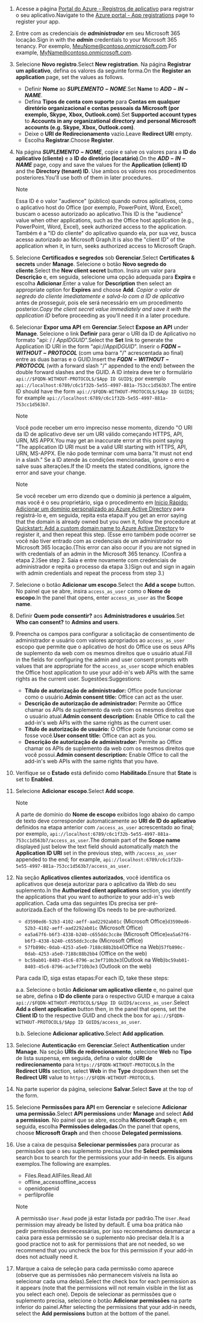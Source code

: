 

1. <span data-ttu-id="7ec9c-101">Acesse a página [Portal do Azure - Registros de aplicativo](https://go.microsoft.com/fwlink/?linkid=2083908) para registrar o seu aplicativo.</span><span class="sxs-lookup"><span data-stu-id="7ec9c-101">Navigate to the [Azure portal - App registrations](https://go.microsoft.com/fwlink/?linkid=2083908) page to register your app.</span></span>

1. <span data-ttu-id="7ec9c-102">Entre com as credenciais de ***administrador*** em seu Microsoft 365 locação.</span><span class="sxs-lookup"><span data-stu-id="7ec9c-102">Sign in with the ***admin*** credentials to your Microsoft 365 tenancy.</span></span> <span data-ttu-id="7ec9c-103">Por exemplo, MeuNome@contoso.onmicrosoft.com.</span><span class="sxs-lookup"><span data-stu-id="7ec9c-103">For example, MyName@contoso.onmicrosoft.com.</span></span>

1. <span data-ttu-id="7ec9c-104">Selecione **Novo registro**.</span><span class="sxs-lookup"><span data-stu-id="7ec9c-104">Select **New registration**.</span></span> <span data-ttu-id="7ec9c-105">Na página **Registrar um aplicativo**, defina os valores da seguinte forma.</span><span class="sxs-lookup"><span data-stu-id="7ec9c-105">On the **Register an application** page, set the values as follows.</span></span>

    * <span data-ttu-id="7ec9c-106">Definir **Nome** ao **$SUPLEMENTO-NOME$**.</span><span class="sxs-lookup"><span data-stu-id="7ec9c-106">Set **Name** to **$ADD-IN-NAME$**.</span></span>
    * <span data-ttu-id="7ec9c-107">Defina **Tipos de conta com suporte** para **Contas em qualquer diretório organizacional e contas pessoais da Microsoft (por exemplo, Skype, Xbox, Outlook.com)**.</span><span class="sxs-lookup"><span data-stu-id="7ec9c-107">Set **Supported account types** to **Accounts in any organizational directory and personal Microsoft accounts (e.g. Skype, Xbox, Outlook.com)**.</span></span>
    * <span data-ttu-id="7ec9c-108">Deixe o **URI de Redirecionamento** vazio.</span><span class="sxs-lookup"><span data-stu-id="7ec9c-108">Leave **Redirect URI** empty.</span></span>
    * <span data-ttu-id="7ec9c-109">Escolha **Registrar**.</span><span class="sxs-lookup"><span data-stu-id="7ec9c-109">Choose **Register**.</span></span>

1. <span data-ttu-id="7ec9c-110">Na página **$SUPLEMENTO-NOME$**, copie e salve os valores para a **ID do aplicativo (cliente)** e a **ID do diretório (locatário)**.</span><span class="sxs-lookup"><span data-stu-id="7ec9c-110">On the **$ADD-IN-NAME$** page, copy and save the values for the **Application (client) ID** and the **Directory (tenant) ID**.</span></span> <span data-ttu-id="7ec9c-111">Use ambos os valores nos procedimentos posteriores.</span><span class="sxs-lookup"><span data-stu-id="7ec9c-111">You'll use both of them in later procedures.</span></span>

    > [!NOTE]
    > <span data-ttu-id="7ec9c-112">Essa ID é o valor "audience" (público) quando outros aplicativos, como o aplicativo host do Office (por exemplo, PowerPoint, Word, Excel), buscam o acesso autorizado ao aplicativo.</span><span class="sxs-lookup"><span data-stu-id="7ec9c-112">This ID is the "audience" value when other applications, such as the Office host application (e.g., PowerPoint, Word, Excel), seek authorized access to the application.</span></span> <span data-ttu-id="7ec9c-113">Também é a "ID do cliente" do aplicativo quando ela, por sua vez, busca acesso autorizado ao Microsoft Graph.</span><span class="sxs-lookup"><span data-stu-id="7ec9c-113">It is also the "client ID" of the application when it, in turn, seeks authorized access to Microsoft Graph.</span></span>

1. <span data-ttu-id="7ec9c-114">Selecione **Certificados e segredos** sob **Gerenciar**.</span><span class="sxs-lookup"><span data-stu-id="7ec9c-114">Select **Certificates & secrets** under **Manage**.</span></span> <span data-ttu-id="7ec9c-115">Selecione o botão **Novo segredo do cliente**.</span><span class="sxs-lookup"><span data-stu-id="7ec9c-115">Select the **New client secret** button.</span></span> <span data-ttu-id="7ec9c-116">Insira um valor para **Descrição** e, em seguida, selecione uma opção adequada para **Expira** e escolha **Adicionar**.</span><span class="sxs-lookup"><span data-stu-id="7ec9c-116">Enter a value for **Description** then select an appropriate option for **Expires** and choose **Add**.</span></span> <span data-ttu-id="7ec9c-117">*Copiar o valor de segredo do cliente imediatamente e salvá-lo com a ID de aplicativo* antes de prosseguir, pois ele será necessário em um procedimento posterior.</span><span class="sxs-lookup"><span data-stu-id="7ec9c-117">*Copy the client secret value immediately and save it with the application ID* before proceeding as you'll need it in a later procedure.</span></span>

1. <span data-ttu-id="7ec9c-118">Selecionar **Expor uma API** em **Gerenciar**.</span><span class="sxs-lookup"><span data-stu-id="7ec9c-118">Select **Expose an API** under **Manage**.</span></span> <span data-ttu-id="7ec9c-119">Selecione o link **Definir** para gerar o URI da ID de Aplicativo no formato "api: / / $App ID GUID$".</span><span class="sxs-lookup"><span data-stu-id="7ec9c-119">Select the **Set** link to generate the Application ID URI in the form "api://$App ID GUID$".</span></span> <span data-ttu-id="7ec9c-120">Inserir o **$FQDN-WITHOUT-PROTOCOL$** (com uma barra "/" acrescentada ao final) entre as duas barras e o GUID.</span><span class="sxs-lookup"><span data-stu-id="7ec9c-120">Insert the **$FQDN-WITHOUT-PROTOCOL$** (with a forward slash "/" appended to the end) between the double forward slashes and the GUID.</span></span> <span data-ttu-id="7ec9c-121">A ID inteira deve ter o formulário `api://$FQDN-WITHOUT-PROTOCOL$/$App ID GUID$`; por exemplo `api://localhost:6789/c6c1f32b-5e55-4997-881a-753cc1d563b7`.</span><span class="sxs-lookup"><span data-stu-id="7ec9c-121">The entire ID should have the form `api://$FQDN-WITHOUT-PROTOCOL$/$App ID GUID$`; for example `api://localhost:6789/c6c1f32b-5e55-4997-881a-753cc1d563b7`.</span></span>

    > [!NOTE]
    > <span data-ttu-id="7ec9c-122">Você pode receber um erro impreciso nesse momento, dizendo "O URI da ID de aplicativo deve ser um URI válido começando HTTPS, API, URN, MS APPX.</span><span class="sxs-lookup"><span data-stu-id="7ec9c-122">You may get an inaccurate error at this point saying "The application ID URI must be a valid URI starting with HTTPS, API, URN, MS-APPX.</span></span> <span data-ttu-id="7ec9c-123">Ele não pode terminar com uma barra."</span><span class="sxs-lookup"><span data-stu-id="7ec9c-123">It must not end in a slash."</span></span> <span data-ttu-id="7ec9c-124">Se a ID atende às condições mencionadas, ignore o erro e salve suas alterações.</span><span class="sxs-lookup"><span data-stu-id="7ec9c-124">If the ID meets the stated conditions, ignore the error and save your change.</span></span>

    > [!NOTE]
    > <span data-ttu-id="7ec9c-125">Se você receber um erro dizendo que o domínio já pertence a alguém, mas você é o seu proprietário, siga o procedimento em [Início Rápido: Adicionar um domínio personalizado ao Azure Active Directory](/azure/active-directory/add-custom-domain) para registrá-lo e, em seguida, repita esta etapa.</span><span class="sxs-lookup"><span data-stu-id="7ec9c-125">If you get an error saying that the domain is already owned but you own it, follow the procedure at [Quickstart: Add a custom domain name to Azure Active Directory](/azure/active-directory/add-custom-domain) to register it, and then repeat this step.</span></span> <span data-ttu-id="7ec9c-126">(Esse erro também pode ocorrer se você não tiver entrado com as credenciais de um administrador no Microsoft 365 locação.</span><span class="sxs-lookup"><span data-stu-id="7ec9c-126">(This error can also occur if you are not signed in with credentials of an admin in the Microsoft 365 tenancy.</span></span> <span data-ttu-id="7ec9c-127">(Confira a etapa 2.)</span><span class="sxs-lookup"><span data-stu-id="7ec9c-127">See step 2.</span></span> <span data-ttu-id="7ec9c-128">Saia e entre novamente com credenciais de administrador e repita o processo da etapa 3.)</span><span class="sxs-lookup"><span data-stu-id="7ec9c-128">Sign out and sign in again with admin credentials and repeat the process from step 3.)</span></span>

1. <span data-ttu-id="7ec9c-129">Selecione o botão **Adicionar um escopo**.</span><span class="sxs-lookup"><span data-stu-id="7ec9c-129">Select the **Add a scope** button.</span></span> <span data-ttu-id="7ec9c-130">No painel que se abre, insira `access_as_user` como o **Nome de escopo**.</span><span class="sxs-lookup"><span data-stu-id="7ec9c-130">In the panel that opens, enter `access_as_user` as the **Scope name**.</span></span>

1. <span data-ttu-id="7ec9c-131">Definir **Quem pode consentir?** aos **Administradores e usuários**.</span><span class="sxs-lookup"><span data-stu-id="7ec9c-131">Set **Who can consent?** to **Admins and users**.</span></span>

1. <span data-ttu-id="7ec9c-132">Preencha os campos para configurar a solicitação de consentimento de administrador e usuário com valores apropriados ao `access_as_user` escopo que permite que o aplicativo de host do Office use os seus APIs de suplemento da web com os mesmos direitos que o usuário atual.</span><span class="sxs-lookup"><span data-stu-id="7ec9c-132">Fill in the fields for configuring the admin and user consent prompts with values that are appropriate for the `access_as_user` scope which enables the Office host application to use your add-in's web APIs with the same rights as the current user.</span></span> <span data-ttu-id="7ec9c-133">Sugestões:</span><span class="sxs-lookup"><span data-stu-id="7ec9c-133">Suggestions:</span></span>

    - <span data-ttu-id="7ec9c-134">**Título de autorização de administrador:** Office pode funcionar como o usuário.</span><span class="sxs-lookup"><span data-stu-id="7ec9c-134">**Admin consent title:** Office can act as the user.</span></span>
    - <span data-ttu-id="7ec9c-135">**Descrição de autorização de administrador:** Permite ao Office chamar os APIs de suplemento da web com os mesmos direitos que o usuário atual.</span><span class="sxs-lookup"><span data-stu-id="7ec9c-135">**Admin consent description:** Enable Office to call the add-in's web APIs with the same rights as the current user.</span></span>
    - <span data-ttu-id="7ec9c-136">**Título de autorização de usuário:** O Office pode funcionar como se fosse você.</span><span class="sxs-lookup"><span data-stu-id="7ec9c-136">**User consent title:** Office can act as you.</span></span>
    - <span data-ttu-id="7ec9c-137">**Descrição de autorização de administrador:** Permite ao Office chamar os APIs de suplemento da web com os mesmos direitos que você possui.</span><span class="sxs-lookup"><span data-stu-id="7ec9c-137">**Admin consent description:** Enable Office to call the add-in's web APIs with the same rights that you have.</span></span>

1. <span data-ttu-id="7ec9c-138">Verifique se o **Estado** está definido como **Habilitado**.</span><span class="sxs-lookup"><span data-stu-id="7ec9c-138">Ensure that **State** is set to **Enabled**.</span></span>

1. <span data-ttu-id="7ec9c-139">Selecione **Adicionar escopo**.</span><span class="sxs-lookup"><span data-stu-id="7ec9c-139">Select **Add scope**.</span></span>

    > [!NOTE]
    > <span data-ttu-id="7ec9c-140">A parte de domínio do **Nome de escopo** exibidos logo abaixo do campo de texto deve corresponder automaticamente ao **URI de ID do aplicativo** definidos na etapa anterior com `/access_as_user` acrescentado ao final; por exemplo, `api://localhost:6789/c6c1f32b-5e55-4997-881a-753cc1d563b7/access_as_user`.</span><span class="sxs-lookup"><span data-stu-id="7ec9c-140">The domain part of the **Scope name** displayed just below the text field should automatically match the **Application ID URI** set in the previous step, with `/access_as_user` appended to the end; for example, `api://localhost:6789/c6c1f32b-5e55-4997-881a-753cc1d563b7/access_as_user`.</span></span>

1. <span data-ttu-id="7ec9c-141">Na seção **Aplicativos clientes autorizados**, você identifica os aplicativos que deseja autorizar para o aplicativo da Web do seu suplemento.</span><span class="sxs-lookup"><span data-stu-id="7ec9c-141">In the **Authorized client applications** section, you identify the applications that you want to authorize to your add-in's web application.</span></span> <span data-ttu-id="7ec9c-142">Cada uma das seguintes IDs precisa ser pré-autorizada.</span><span class="sxs-lookup"><span data-stu-id="7ec9c-142">Each of the following IDs needs to be pre-authorized.</span></span>
  
    * <span data-ttu-id="7ec9c-143">`d3590ed6-52b3-4102-aeff-aad2292ab01c` (Microsoft Office)</span><span class="sxs-lookup"><span data-stu-id="7ec9c-143">`d3590ed6-52b3-4102-aeff-aad2292ab01c` (Microsoft Office)</span></span>
    * <span data-ttu-id="7ec9c-144">`ea5a67f6-b6f3-4338-b240-c655ddc3cc8e` (Microsoft Office)</span><span class="sxs-lookup"><span data-stu-id="7ec9c-144">`ea5a67f6-b6f3-4338-b240-c655ddc3cc8e` (Microsoft Office)</span></span>
    * <span data-ttu-id="7ec9c-145">`57fb890c-0dab-4253-a5e0-7188c88b2bb4`(Office na Web)</span><span class="sxs-lookup"><span data-stu-id="7ec9c-145">`57fb890c-0dab-4253-a5e0-7188c88b2bb4` (Office on the web)</span></span>
    * <span data-ttu-id="7ec9c-146">`bc59ab01-8403-45c6-8796-ac3ef710b3e3`(Outlook na Web)</span><span class="sxs-lookup"><span data-stu-id="7ec9c-146">`bc59ab01-8403-45c6-8796-ac3ef710b3e3` (Outlook on the web)</span></span>

    <span data-ttu-id="7ec9c-147">Para cada ID, siga estas etapas:</span><span class="sxs-lookup"><span data-stu-id="7ec9c-147">For each ID, take these steps:</span></span>

      <span data-ttu-id="7ec9c-148">a.</span><span class="sxs-lookup"><span data-stu-id="7ec9c-148">a.</span></span> <span data-ttu-id="7ec9c-149">Selecione o botão **Adicionar um aplicativo cliente** e, no painel que se abre, defina o **ID do cliente** para o respectivo GUID e marque a caixa `api://$FQDN-WITHOUT-PROTOCOL$/$App ID GUID$/access_as_user`.</span><span class="sxs-lookup"><span data-stu-id="7ec9c-149">Select **Add a client application** button then, in the panel that opens, set the **Client ID** to the respective GUID and check the box for `api://$FQDN-WITHOUT-PROTOCOL$/$App ID GUID$/access_as_user`.</span></span>

      <span data-ttu-id="7ec9c-150">b.</span><span class="sxs-lookup"><span data-stu-id="7ec9c-150">b.</span></span> <span data-ttu-id="7ec9c-151">Selecione **Adicionar aplicativo**.</span><span class="sxs-lookup"><span data-stu-id="7ec9c-151">Select **Add application**.</span></span>

1. <span data-ttu-id="7ec9c-152">Selecione **Autenticação** em **Gerenciar**.</span><span class="sxs-lookup"><span data-stu-id="7ec9c-152">Select **Authentication** under **Manage**.</span></span> <span data-ttu-id="7ec9c-153">Na seção **URIs de redirecionamento**, selecione **Web** no **Tipo** de lista suspensa, em seguida, defina o valor do**URI de redirecionamento** para `https://$FQDN-WITHOUT-PROTOCOL$`.</span><span class="sxs-lookup"><span data-stu-id="7ec9c-153">In the **Redirect URIs** section, select **Web** in the **Type** dropdown then set the **Redirect URI** value to `https://$FQDN-WITHOUT-PROTOCOL$`.</span></span>

1. <span data-ttu-id="7ec9c-154">Na parte superior da página, selecione **Salvar**.</span><span class="sxs-lookup"><span data-stu-id="7ec9c-154">Select **Save** at the top of the form.</span></span>

1. <span data-ttu-id="7ec9c-155">Selecione **Permissões para API** em **Gerenciar** e selecione **Adicionar uma permissão**.</span><span class="sxs-lookup"><span data-stu-id="7ec9c-155">Select **API permissions** under **Manage** and select **Add a permission**.</span></span> <span data-ttu-id="7ec9c-156">No painel que se abre, escolha **Microsoft Graph** e, em seguida, escolha **Permissões delegadas**.</span><span class="sxs-lookup"><span data-stu-id="7ec9c-156">On the panel that opens, choose **Microsoft Graph** and then choose **Delegated permissions**.</span></span>

1. <span data-ttu-id="7ec9c-157">Use a caixa de pesquisa **Selecionar permissões** para procurar as permissões que o seu suplemento precisa.</span><span class="sxs-lookup"><span data-stu-id="7ec9c-157">Use the **Select permissions** search box to search for the permissions your add-in needs.</span></span> <span data-ttu-id="7ec9c-158">Eis alguns exemplos.</span><span class="sxs-lookup"><span data-stu-id="7ec9c-158">The following are examples.</span></span>

    * <span data-ttu-id="7ec9c-159">Files.Read.All</span><span class="sxs-lookup"><span data-stu-id="7ec9c-159">Files.Read.All</span></span>
    * <span data-ttu-id="7ec9c-160">offline_access</span><span class="sxs-lookup"><span data-stu-id="7ec9c-160">offline_access</span></span>
    * <span data-ttu-id="7ec9c-161">openid</span><span class="sxs-lookup"><span data-stu-id="7ec9c-161">openid</span></span>
    * <span data-ttu-id="7ec9c-162">perfil</span><span class="sxs-lookup"><span data-stu-id="7ec9c-162">profile</span></span>

    > [!NOTE]
    > <span data-ttu-id="7ec9c-163">A permissão `User.Read` pode já estar listada por padrão.</span><span class="sxs-lookup"><span data-stu-id="7ec9c-163">The `User.Read` permission may already be listed by default.</span></span> <span data-ttu-id="7ec9c-164">É uma boa prática não pedir permissões desnecessárias, por isso recomendamos desmarcar a caixa para essa permissão se o suplemento não precisar dela.</span><span class="sxs-lookup"><span data-stu-id="7ec9c-164">It is a good practice not to ask for permissions that are not needed, so we recommend that you uncheck the box for this permission if your add-in does not actually need it.</span></span>

1. <span data-ttu-id="7ec9c-165">Marque a caixa de seleção para cada permissão como aparece (observe que as permissões não permanecem visíveis na lista ao selecionar cada uma delas).</span><span class="sxs-lookup"><span data-stu-id="7ec9c-165">Select the check box for each permission as it appears (note that the permissions will not remain visible in the list as you select each one).</span></span> <span data-ttu-id="7ec9c-166">Depois de selecionar as permissões que o suplemento precisa, selecione o botão **Adicionar permissões** na parte inferior do painel.</span><span class="sxs-lookup"><span data-stu-id="7ec9c-166">After selecting the permissions that your add-in needs, select the **Add permissions** button at the bottom of the panel.</span></span>
